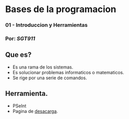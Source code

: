# Bases de la programacion 
### 01 - Introduccion y Herramientas
### Por: *SGT911*

## Que es?
*	Es una rama de los sistemas.
*	Es solucionar problemas informaticos o matematicos.
*	Se rige por una serie de comandos.

## Herramienta.
*	PSeInt
  * Pagina de [desacarga](http://pseint.sourceforge.net/index.php?page=descargas.php).
